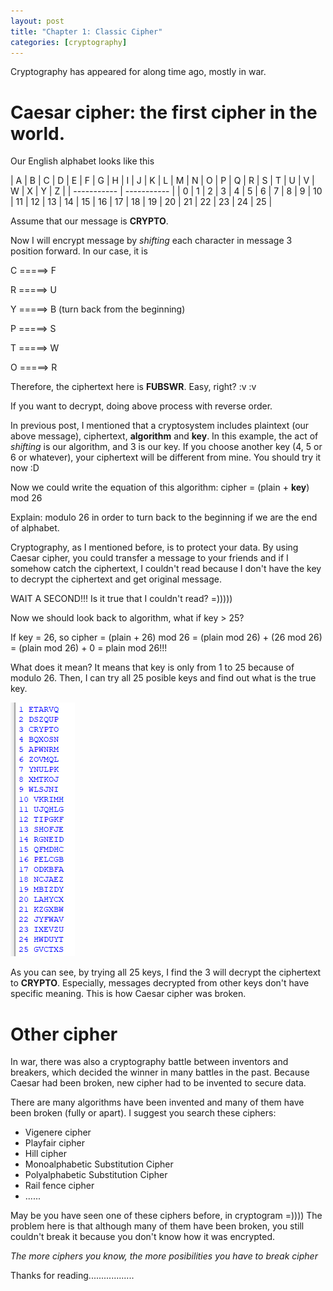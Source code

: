 ```yaml
---
layout: post
title: "Chapter 1: Classic Cipher"
categories: [cryptography]
---
```

Cryptography has appeared for along time ago, mostly in war.

# Caesar cipher: the first cipher in the world.

Our English alphabet looks like this

| A | B | C | D | E | F | G | H | I | J | K | L | M | N | O | P | Q | R | S | T | U | V | W | X | Y | Z | 
| ----------- | ----------- |
| 0 | 1 | 2 | 3 | 4 | 5 | 6 | 7 | 8 | 9 | 10 | 11 | 12 | 13 | 14 | 15 | 16 | 17 | 18 | 19 | 20 | 21 | 22 | 23 | 24 | 25 |

Assume that our message is **CRYPTO**.

Now I will encrypt message by *shifting* each character in message 3 position forward. In our case, it is

C =====> F

R =====> U

Y =====> B (turn back from the beginning)

P =====> S

T =====> W

O =====> R

Therefore, the ciphertext here is **FUBSWR**. Easy, right? :v :v

If you want to decrypt, doing above process with reverse order.

In previous post, I mentioned that a cryptosystem includes plaintext (our above message), ciphertext, **algorithm** and **key**. In this example, the act of *shifting* is our algorithm, and 3 is our key. If you choose another key (4, 5 or 6 or whatever), your ciphertext will be different from mine. You should try it now :D

Now we could write the equation of this algorithm: cipher = (plain + **key**) mod 26 

Explain: modulo 26 in order to turn back to the beginning if we are the end of alphabet.

Cryptography, as I mentioned before, is to protect your data. By using Caesar cipher, you could transfer a message to your friends and if I somehow catch the ciphertext, I couldn't read because I don't have the key to decrypt the ciphertext and get original message.

WAIT A SECOND!!! Is it true that I couldn't read? =)))))

Now we should look back to algorithm, what if key > 25? 

If key = 26, so cipher = (plain + 26) mod 26 = (plain mod 26) + (26 mod 26) = (plain mod 26) + 0 = plain mod 26!!!

What does it mean? It means that key is only from 1 to 25 because of modulo 26. Then, I can try all 25 posible keys and find out what is the true key.

![Caesar breaking](/assets/caesar.png)

As you can see, by trying all 25 keys, I find the 3 will decrypt the ciphertext to **CRYPTO**. Especially, messages decrypted from other keys don't have specific meaning. This is how Caesar cipher was broken.

# Other cipher

In war, there was also a cryptography battle between inventors and breakers, which decided the winner in many battles in the past. Because Caesar had been broken, new cipher had to be invented to secure data.

There are many algorithms have been invented and many of them have been broken (fully or apart). I suggest you search these ciphers:
- Vigenere cipher
- Playfair cipher
- Hill cipher
- Monoalphabetic Substitution Cipher
- Polyalphabetic Substitution Cipher
- Rail fence cipher
- ......

May be you have seen one of these ciphers before, in cryptogram =)))) The problem here is that although many of them have been broken, you still couldn't break it because you don't know how it was encrypted.

*The more ciphers you know, the more posibilities you have to break cipher*

Thanks for reading..................

